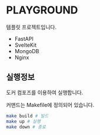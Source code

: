 # PLAYGROUND

템플릿 프로젝트입니다.

- FastAPI
- SvelteKit
- MongoDB
- Nginx

## 실행정보

도커 컴포즈를 이용하여 실행합니다.

커맨드는 Makefile에 정의되어 있습니다.

```bash
make build # 빌드
make up # 실행
make down # 종료
```
